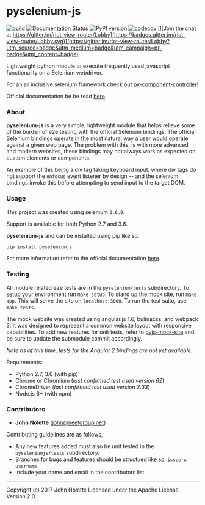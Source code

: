 # pyselenium-js

[![build](https://travis-ci.org/neetjn/pyselenium-js.svg?branch=master)](https://travis-ci.org/neetjn/pyselenium-js)
[![Documentation Status](https://readthedocs.org/projects/pyselenium-js/badge/?version=latest)](http://pyselenium-js.readthedocs.io/en/latest/?badge=latest)
[![PyPI version](https://badge.fury.io/py/pyseleniumjs.svg)](https://badge.fury.io/py/pyseleniumjs)
[![codecov](https://codecov.io/gh/neetjn/pyselenium-js/branch/master/graph/badge.svg)](https://codecov.io/gh/neetjn/pyselenium-js)
[![Join the chat at https://gitter.im/riot-view-router/Lobby](https://badges.gitter.im/riot-view-router/Lobby.svg)](https://gitter.im/riot-view-router/Lobby?utm_source=badge&utm_medium=badge&utm_campaign=pr-badge&utm_content=badge)

Lightweight python module to execute frequently used javascript functionality on a Selenium webdriver.

For an all inclusive selenium framework check out [py-component-controller](https://github.com/neetjn/py-component-controller)!

Official documentation be be read [here](hhttp://pyselenium-js.readthedocs.io).

### About

**pyselenium-js** is a very simple, lightweight module that helps relieve some of the burden of e2e testing with the official Selenium bindings.
The official Selenium bindings operate in the most natural way a user would operate against a given web page.
The problem with this, is with more advanced and modern websites, these bindings may not always work as expected on custom elements or components.

An example of this being a div tag taking keyboard input, where div tags do not support the `onfocus` event listener by design -- and the selenium bindings invoke this before attempting to send input to the target DOM.

### Usage

This project was created using selenium `3.6.0`.

Support is available for both Python 2.7 and 3.6.

**pyselenium-js** and can be installed using pip like so,

```bash
pip install pyseleniumjs
```

For more information refer to the official documentation [here](http://pyselenium-js.readthedocs.io).

### Testing

All module related e2e tests are in the `pyselenium/tests` subdirectory. To setup your environment run `make setup`. To stand up the mock site, run `make app`. This will serve the site on `localhost:3000`. To run the test suite, use `make tests`.

The mock website was created using angular.js 1.6, bulmacss, and webpack 3. It was designed to represent a common website layout with responsive capabilities. To add new features for unit tests, refer to [pyjs-mock-site](https://github.com/neetjn/pysjs-mock-site) and be sure to update the submodule commit accordingly.

*Note as of this time, tests for the Angular 2 bindings are not yet available.*

Requirements:
* Python 2.7, 3.6 (with pip)
* Chrome or Chromium (*last confirmed test used version 62*)
* ChromeDriver (*last confirmed test used version 2.33*)
* Node.js 6+ (with npm)

### Contributors

* **John Nolette** (john@neetgroup.net)

Contributing guidelines are as follows,

* Any new features added must also be unit tested in the `pyseleniumjs/tests` subdirectory.
* Branches for bugs and features should be structued like so, `issue-x-username`.
* Include your name and email in the contributors list.

---

Copyright (c) 2017 John Nolette Licensed under the Apache License, Version 2.0.
